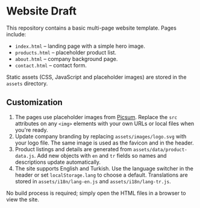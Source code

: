 # Website Draft

This repository contains a basic multi-page website template. Pages include:

- `index.html` – landing page with a simple hero image.
- `products.html` – placeholder product list.
- `about.html` – company background page.
- `contact.html` – contact form.

Static assets (CSS, JavaScript and placeholder images) are stored in the `assets` directory.

## Customization

1. The pages use placeholder images from [Picsum](https://picsum.photos). Replace the `src` attributes on any `<img>` elements with your own URLs or local files when you're ready.
2. Update company branding by replacing `assets/images/logo.svg` with your logo file. The same image is used as the favicon and in the header.
3. Product listings and details are generated from `assets/data/product-data.js`. Add new objects with `en` and `tr` fields so names and descriptions update automatically.
4. The site supports English and Turkish. Use the language switcher in the header or set `localStorage.lang` to choose a default. Translations are stored in `assets/i18n/lang-en.js` and `assets/i18n/lang-tr.js`.

No build process is required; simply open the HTML files in a browser to view the site.
